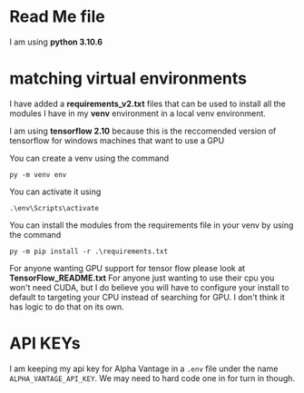 
# Read Me file

I am using **python 3.10.6**

# matching virtual environments

I have added a **requirements_v2.txt** files that can be used to install all the modules I have in my **venv** environment in a local venv environment.

I am using **tensorflow 2.10** because this is the reccomended version of tensorflow for windows machines that want to use a GPU

You can create a venv using the command

`py -m venv env`

You can activate it using 

`.\env\Scripts\activate`

You can install the modules from the requirements file in your venv by using the command 

`py -m pip install -r .\requirements.txt`

For anyone wanting GPU support for tensor flow please look at **TensorFlow_README.txt**
For anyone just wanting to use their cpu you won't need CUDA, but I do believe you will have to configure your install to default to targeting your CPU instead of searching for GPU. I don't think it has logic to do that on its own.

# API KEYs

I am keeping my api key for Alpha Vantage in a `.env` file under the name `ALPHA_VANTAGE_API_KEY`. We may need to hard code one in for turn in though.